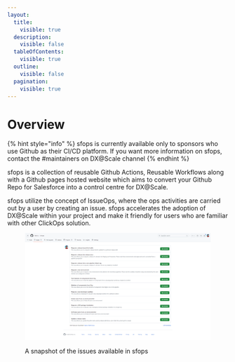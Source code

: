 ```yaml
---
layout:
  title:
    visible: true
  description:
    visible: false
  tableOfContents:
    visible: true
  outline:
    visible: false
  pagination:
    visible: true
---
```


# Overview

{% hint style="info" %}
sfops is currently available only to sponsors who use Github as their CI/CD platform. If you want more information on sfops, contact the #maintainers on DX@Scale channel
{% endhint %}

sfops is a collection of reusable  Github Actions, Reusable Workflows along with a Github pages hosted website which aims to convert your Github Repo for Salesforce into a control centre for DX@Scale.

sfops utilize the concept of IssueOps, where the ops activities are carried out by a user by creating an issue. sfops accelerates the adoption of DX@Scale within your project  and make it friendly for users who are familiar with other ClickOps solution.



<figure><img src="../.gitbook/assets/sfops-issue-list.png" alt=""><figcaption><p>A snapshot of the issues available in sfops</p></figcaption></figure>





